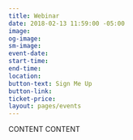 ```yaml
---
title: Webinar
date: 2018-02-13 11:59:00 -05:00
image: 
og-image: 
sm-image: 
event-date: 
start-time: 
end-time: 
location: 
button-text: Sign Me Up
button-link: 
ticket-price: 
layout: pages/events
---
```


CONTENT CONTENT